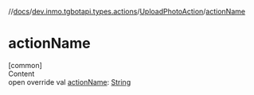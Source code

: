 //[docs](../../../index.md)/[dev.inmo.tgbotapi.types.actions](../index.md)/[UploadPhotoAction](index.md)/[actionName](action-name.md)



# actionName  
[common]  
Content  
open override val [actionName](action-name.md): [String](https://kotlinlang.org/api/latest/jvm/stdlib/kotlin/-string/index.html)  



